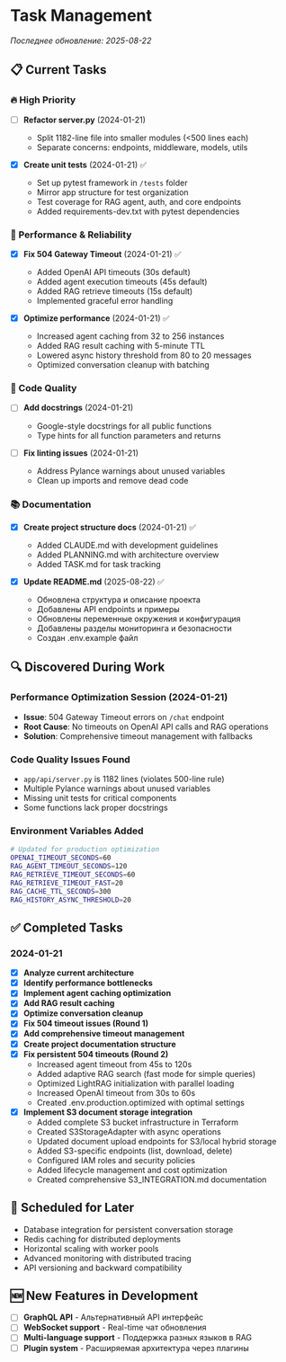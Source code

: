 # Task Management

_Последнее обновление: 2025-08-22_

## 📋 Current Tasks

### 🔥 High Priority
- [ ] **Refactor server.py** (2024-01-21)
  - Split 1182-line file into smaller modules (<500 lines each)
  - Separate concerns: endpoints, middleware, models, utils
  
- [x] **Create unit tests** (2024-01-21) ✅
  - Set up pytest framework in `/tests` folder
  - Mirror app structure for test organization
  - Test coverage for RAG agent, auth, and core endpoints
  - Added requirements-dev.txt with pytest dependencies

### 🚀 Performance & Reliability  
- [x] **Fix 504 Gateway Timeout** (2024-01-21) ✅
  - Added OpenAI API timeouts (30s default)
  - Added agent execution timeouts (45s default)
  - Added RAG retrieve timeouts (15s default)
  - Implemented graceful error handling

- [x] **Optimize performance** (2024-01-21) ✅
  - Increased agent caching from 32 to 256 instances
  - Added RAG result caching with 5-minute TTL
  - Lowered async history threshold from 80 to 20 messages
  - Optimized conversation cleanup with batching

### 🧹 Code Quality
- [ ] **Add docstrings** (2024-01-21)
  - Google-style docstrings for all public functions
  - Type hints for all function parameters and returns
  
- [ ] **Fix linting issues** (2024-01-21)
  - Address Pylance warnings about unused variables
  - Clean up imports and remove dead code

### 📚 Documentation
- [x] **Create project structure docs** (2024-01-21) ✅
  - Added CLAUDE.md with development guidelines
  - Added PLANNING.md with architecture overview
  - Added TASK.md for task tracking

- [x] **Update README.md** (2025-08-22) ✅
  - Обновлена структура и описание проекта
  - Добавлены API endpoints и примеры
  - Обновлены переменные окружения и конфигурация
  - Добавлены разделы мониторинга и безопасности
  - Создан .env.example файл

## 🔍 Discovered During Work

### Performance Optimization Session (2024-01-21)
- **Issue**: 504 Gateway Timeout errors on `/chat` endpoint
- **Root Cause**: No timeouts on OpenAI API calls and RAG operations
- **Solution**: Comprehensive timeout management with fallbacks

### Code Quality Issues Found
- `app/api/server.py` is 1182 lines (violates 500-line rule)
- Multiple Pylance warnings about unused variables
- Missing unit tests for critical components
- Some functions lack proper docstrings

### Environment Variables Added
```bash
# Updated for production optimization
OPENAI_TIMEOUT_SECONDS=60
RAG_AGENT_TIMEOUT_SECONDS=120
RAG_RETRIEVE_TIMEOUT_SECONDS=60
RAG_RETRIEVE_TIMEOUT_FAST=20
RAG_CACHE_TTL_SECONDS=300
RAG_HISTORY_ASYNC_THRESHOLD=20
```

## ✅ Completed Tasks

### 2024-01-21
- [x] **Analyze current architecture** 
- [x] **Identify performance bottlenecks**
- [x] **Implement agent caching optimization**
- [x] **Add RAG result caching**
- [x] **Optimize conversation cleanup**
- [x] **Fix 504 timeout issues (Round 1)**
- [x] **Add comprehensive timeout management**
- [x] **Create project documentation structure**
- [x] **Fix persistent 504 timeouts (Round 2)**
  - Increased agent timeout from 45s to 120s
  - Added adaptive RAG search (fast mode for simple queries)
  - Optimized LightRAG initialization with parallel loading
  - Increased OpenAI timeout from 30s to 60s
  - Created .env.production.optimized with optimal settings
- [x] **Implement S3 document storage integration**
  - Added complete S3 bucket infrastructure in Terraform
  - Created S3StorageAdapter with async operations
  - Updated document upload endpoints for S3/local hybrid storage
  - Added S3-specific endpoints (list, download, delete)
  - Configured IAM roles and security policies
  - Added lifecycle management and cost optimization
  - Created comprehensive S3_INTEGRATION.md documentation

## 📅 Scheduled for Later
- Database integration for persistent conversation storage
- Redis caching for distributed deployments  
- Horizontal scaling with worker pools
- Advanced monitoring with distributed tracing
- API versioning and backward compatibility

## 🆕 New Features in Development
- [ ] **GraphQL API** - Альтернативный API интерфейс
- [ ] **WebSocket support** - Real-time чат обновления
- [ ] **Multi-language support** - Поддержка разных языков в RAG
- [ ] **Plugin system** - Расширяемая архитектура через плагины